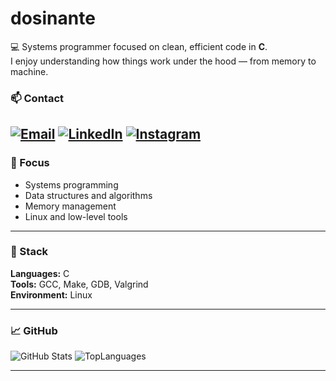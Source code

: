 # dosinante

💻 Systems programmer focused on clean, efficient code in **C**.  
I enjoy understanding how things work under the hood — from memory to machine.

### 📫 Contact

[![Email](https://img.shields.io/badge/Email-333333?style=for-the-badge&logo=gmail&logoColor=white)](mailto:seu_email@example.com)
[![LinkedIn](https://img.shields.io/badge/LinkedIn-333333?style=for-the-badge&logo=linkedin&logoColor=white)](https://www.linkedin.com/in/seu-linkedin)
[![Instagram](https://img.shields.io/badge/Instagram-333333?style=for-the-badge&logo=instagram&logoColor=white)](https://www.instagram.com/seu-instagram)
---

### 🧠 Focus
- Systems programming  
- Data structures and algorithms  
- Memory management  
- Linux and low-level tools  

---

### 🧰 Stack
**Languages:** C  
**Tools:** GCC, Make, GDB, Valgrind  
**Environment:** Linux  

---

### 📈 GitHub
![GitHub Stats](https://github-readme-stats.vercel.app/api?username=dosinante&show_icons=false&hide_border=true&theme=transparent)
![TopLanguages](https://github-readme-stats.vercel.app/api/top-langs/?username=dosinante&layout=compact&hide_border=true&theme=transparent)

---
